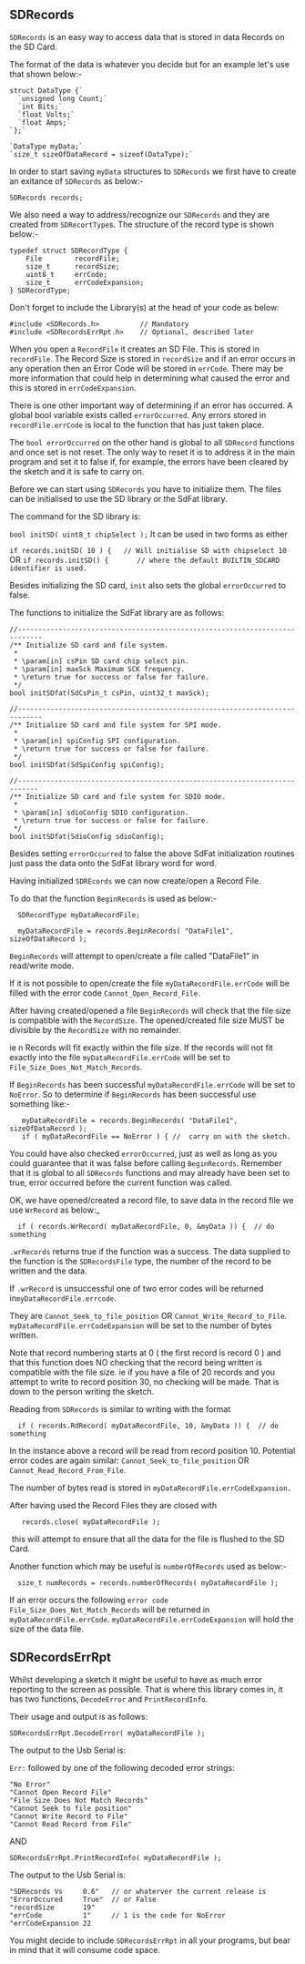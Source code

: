 ## SDRecords

`SDRecords` is an easy way to access data that is stored in data Records on the SD Card.

The format of the data is whatever you decide but for an example let's use that shown below:-

```
struct DataType {`
  `unsigned long Count;`
  `int Bits;`
  `float Volts;`
  `float Amps;`
`};`

`DataType myData;`
`size_t sizeOfDataRecord = sizeof(DataType);`
```

In order to start saving `myData` structures to `SDRecords` we first have to create an exitance of `SDRecords` as below:-

```
SDRecords records;
```

We also need a way to address/recognize our `SDRecords` and they are created from `SDRecortType`s.
The structure of the record type is shown below:-

```
typedef struct SDRecordType {
    File        recordFile;
    size_t      recordSize;
    uint8_t     errCode;
    size_t      errCodeExpansion;
} SDRecordType;
```

Don't forget to include the Library(s) at the head of your code as below:

```
#include <SDRecords.h>			// Mandatory
#include <SDRecordsErrRpt.h>    // Optional, described later
```

When you open a `RecordFile` it creates an SD File. This is stored in `recordFile`. The Record Size is stored in `recordSize` and if an error occurs in any operation then an Error Code will be stored in `errCode`. There may be more information that could help in determining what caused the error and this is stored  in `errCodeExpansion`.

There is one other important way of determining if an error has occurred. A global bool variable exists called `errorOccurred`. Any errors stored in `recordFile.errCode` is local to the function that has just taken place. 

The `bool errorOccurred` on the other hand is global to all `SDRecord` functions and once set is not reset. The only way to reset it is to address it in the main program and set it to false if, for example, the errors have been cleared by the sketch and it is safe to carry on.

Before we can start using `SDRecords` you have to initialize them. The files can be initialised to use the SD library or the SdFat library. 

The command for the SD library is:

   `bool initSD( uint8_t chipSelect );`      It can be used in two forms as either

   `if records.initSD( 10 ) {   // Will initialise SD with chipselect 10`
OR
   `if records.initSD() {		// where the default BUILTIN_SDCARD identifier is used.`

Besides initializing the SD card, `init` also sets the global `errorOccurred` to false.

The functions to initialize the SdFat library are as follows:

    //----------------------------------------------------------------------------
    /** Initialize SD card and file system.
     *
     * \param[in] csPin SD card chip select pin.
     * \param[in] maxSck Maximum SCK frequency.
     * \return true for success or false for failure.
     */
    bool initSDfat(SdCsPin_t csPin, uint32_t maxSck);
    
    //----------------------------------------------------------------------------
    /** Initialize SD card and file system for SPI mode.
     *
     * \param[in] spiConfig SPI configuration.
     * \return true for success or false for failure.
     */
    bool initSDfat(SdSpiConfig spiConfig);
    
    //---------------------------------------------------------------------------
    /** Initialize SD card and file system for SDIO mode.
     *
     * \param[in] sdioConfig SDIO configuration.
     * \return true for success or false for failure.
     */
    bool initSDfat(SdioConfig sdioConfig);

Besides setting `errorOccurred` to false the above SdFat initialization routines just pass the data onto the SdFat library word for word.

Having initialized `SDREcords` we can now create/open a Record File. 

To do that the function `BeginRecords` is used as below:-

```
  SDRecordType myDataRecordFile;

  myDataRecordFile = records.BeginRecords( "DataFile1", sizeOfDataRecord );
```

`BeginRecords` will attempt to open/create a file called "DataFile1" in read/write mode. 

If it is not possible to open/create the file `myDataRecordFile.errCode` will be filled with the error code `Cannot_Open_Record_File`. 

After having created/opened a file `BeginRecords` will check that the file size is compatible with the `RecordSize`. The opened/created file size MUST be divisible by the `RecordSize` with no remainder.

ie n Records will fit exactly within the file size. If the records will not fit exactly 
into the file `myDataRecordFile.errCode` will be set to `File_Size_Does_Not_Match_Records`.

If `BeginRecords` has been successful `myDataRecordFile.errCode` will be set to `NoError`. So to determine if `BeginRecords` has been successful use something like:-

```
   myDataRecordFile = records.BeginRecords( "DataFile1", sizeOfDataRecord );
   if ( myDataRecordFile == NoError ) { //  carry on with the sketch.
```

You could have also checked `errorOccurred`,  just as well as long as you could guarantee that it was false before calling `BeginRecords`. Remember that it is global to all `SDRecords` functions and may already have been set to true, error occurred before the current function was called.

OK, we have opened/created a record file, to save data in the record file we use `WrRecord` as below:_

```
  if ( records.WrRecord( myDataRecordFile, 0, &myData )) {  // do something
```

  `.wrRecords`  returns true if the function was a success. The data supplied to the function is the `SDRecordsFile` type, the number of the record to be written and the data. 

If `.wrRecord` is unsuccessful one of two error codes will be returned in`myDataRecordFile.errcode`. 

They are `Cannot_Seek_to_file_position` OR `Cannot_Write_Record_to_File`.
`myDataRecordFile.errCodeExpansion` will be set to the number of bytes written.

Note that record numbering starts at 0 ( the first record is record 0 ) and that this function does NO checking that the record being written is compatible with the file size. ie if you have a file of 20 records and you attempt to write to record position 30, no checking will be made. That is down to the person writing the sketch.

Reading from `SDRecords` is similar to writing with the format 

```
  if ( records.RdRecord( myDataRecordFile, 10, &myData )) {  // do something
```

In the instance above a record will be read from record position 10.
Potential error codes are again similar: `Cannot_Seek_to_file_position` OR `Cannot_Read_Record_From_File`.

The number of bytes read is stored in `myDataRecordFile.errCodeExpansion.`

After having used the Record Files they are closed with 

```
   records.close( myDataRecordFile );
```

​                             this will attempt to ensure that all the data for the file is flushed to the SD Card.  

Another function which may be useful  is `numberOfRecords` used as below:-

```
  size_t numRecords = records.numberOfRecords( myDataRecordFile );
```

If an error occurs the following `error code File_Size_Does_Not_Match_Records` will be returned in `myDataRecordFile.errCode`. `myDataRecordFile.errCodeExpansion` will hold the size of the data file.



## SDRecordsErrRpt

Whilst developing a sketch it might be useful to have as much error reporting to the screen as possible. That is where this library comes in, it has two functions, `DecodeError` and `PrintRecordInfo`.

Their usage and output is as follows:

`SDRecordsErrRpt.DecodeError( myDataRecordFile );`

The output to the Usb Serial is:

`Err:` followed by one of the following decoded error strings: 

    "No Error"
    "Cannot Open Record File"
    "File Size Does Not Match Records"
    "Cannot Seek to file position"
    "Cannot Write Record to File"
    "Cannot Read Record from File"

AND

`SDRecordsErrRpt.PrintRecordInfo( myDataRecordFile );`

The output to the Usb Serial is:

    "SDRecords Vs     0.6"   // or whaterver the current release is
    "ErrorOccured     True"  // or False
    "recordSize       19"
    "errCode          1"     // 1 is the code for NoError
    "errCodeExpansion 22

You might decide to include `SDRecordsErrRpt` in all your programs, but bear in mind that it  will consume code space.

